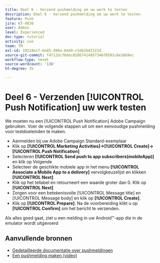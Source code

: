 ```yaml
---
title: Deel 6 - Verzend pushmelding om uw werk te testen
description: Deel 6 - Verzend pushmelding om uw werk te testen
feature: Push
jira: KT-4830
user: Admin
level: Experienced
doc-type: tutorial
activity: use
team: TM
exl-id: 10218e1f-6e85-490a-84d9-c5d42bd2321d
source-git-commit: f4712dcf6dec01867414057346f8501c6e1669ec
workflow-type: tm+mt
source-wordcount: '138'
ht-degree: 3%

---
```


# Deel 6 - Verzenden [!UICONTROL Push Notification] uw werk testen

We moeten nu een [!UICONTROL Push Notification] Adobe Campaign gebruiken. Voer de volgende stappen uit om een eenvoudige pushmelding voor testdoeleinden te maken.

* Aanmelden bij uw Adobe Campaign Standard-exemplaar
* Klik op **[!UICONTROL Marketing Activities]->[!UICONTROL Create]->[!UICONTROL Push Notification]**
* Selecteren **[!UICONTROL Send push to app subscribers(mobileApp)]** en klik op Volgende
* Selecteer de geschikte mobiele app in het menu **[!UICONTROL Associate a Mobile App to a delivery]** vervolgkeuzelijst en klikken **[!UICONTROL Next]**
* Klik op het tellabel en retourneert een waarde groter dan 0. Klik op **[!UICONTROL Next]**
* Zorgen voor een betekenisvolle [!UICONTROL Message title] en [!UICONTROL Message body] en klik op **[!UICONTROL Create]**.
* Klik op **[!UICONTROL Prepare]**. Na de voorbereiding klikt u op **[!UICONTROL Confirm]** om het bericht te verzenden.

Als alles goed gaat, ziet u een melding in uw Android™-app die in de emulator wordt uitgevoerd

## Aanvullende bronnen

* [Gedetailleerde documentatie over pushmeldingen](https://experienceleague.adobe.com/docs/campaign-standard/using/communication-channels/push-notifications/about-push-notifications.html?lang=nl-NL)
* [Een pushmelding maken (video)](/help/communication-channels/mobile/push-notifications/creating-a-push-notification.md)
